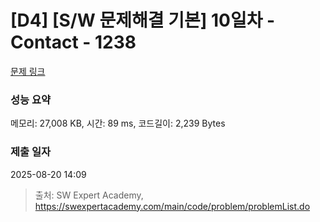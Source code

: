 # [D4] [S/W 문제해결 기본] 10일차 - Contact - 1238 

[문제 링크](https://swexpertacademy.com/main/code/problem/problemDetail.do?contestProbId=AV15B1cKAKwCFAYD) 

### 성능 요약

메모리: 27,008 KB, 시간: 89 ms, 코드길이: 2,239 Bytes

### 제출 일자

2025-08-20 14:09



> 출처: SW Expert Academy, https://swexpertacademy.com/main/code/problem/problemList.do
